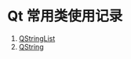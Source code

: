 # Qt 常用类使用记录

1. [QStringList](https://github.com/liliangCS/qt_code/blob/main/QStringList.md)
2. [QString](https://github.com/liliangCS/qt_code/blob/main/QString.md)
